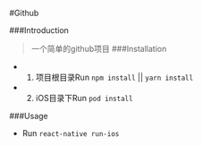 #Github

###Introduction
> 一个简单的github项目
###Installation
- 1. 项目根目录Run `npm install` || `yarn install`
- 2. iOS目录下Run `pod install`

###Usage
- Run `react-native run-ios`